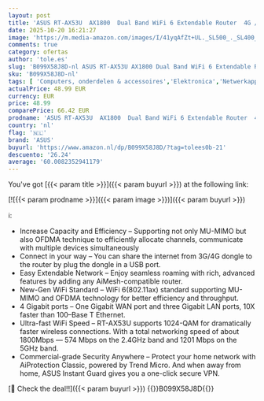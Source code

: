 ```yaml
---
layout: post
title: 'ASUS RT-AX53U  AX1800  Dual Band WiFi 6 Extendable Router  4G / 5G Router vervanger  levenslange gratis netwerkbeveiliging  Instant Guard  VPN  AiMesh ondersteuning  smart home'
date: 2025-10-20 16:21:27
image: 'https://m.media-amazon.com/images/I/41yqAfZt+UL._SL500_._SL400_.jpg'
comments: true
category: ofertas
author: 'tole.es'
slug: 'B099X58J8D-nl ASUS RT-AX53U AX1800 Dual Band WiFi 6 Extendable Router 4G...'
sku: 'B099X58J8D-nl'
tags: [ 'Computers, onderdelen & accessoires','Elektronica','Netwerkapparaten','Routers','asus','🇳🇱', ]
actualPrice: 48.99 EUR
currency: EUR
price: 48.99
comparePrice: 66.42 EUR
prodname: 'ASUS RT-AX53U  AX1800  Dual Band WiFi 6 Extendable Router  4G / 5G Router vervanger  levenslange gratis netwerkbeveiliging  Instant Guard  VPN  AiMesh ondersteuning  smart home'
country: 'nl'
flag: '🇳🇱'
brand: 'ASUS'
buyurl: 'https://www.amazon.nl/dp/B099X58J8D/?tag=tolees0b-21'
descuento: '26.24'
average: '60.0082352941179'
---
```


You've got [{{< param title >}}]({{< param buyurl >}}) at the following link:

[![{{< param prodname >}}]({{< param image >}})]({{< param buyurl >}})

ℹ️:

- Increase Capacity and Efficiency – Supporting not only MU-MIMO but also OFDMA technique to efficiently allocate channels, communicate with multiple devices simultaneously
- Connect in your way – You can share the internet from 3G/4G dongle to the router by plug the dongle in a USB port.
- Easy Extendable Network – Enjoy seamless roaming with rich, advanced features by adding any AiMesh-compatible router.
- New-Gen WiFi Standard – WiFi 6(802.11ax) standard supporting MU-MIMO and OFDMA technology for better efficiency and throughput.
- 4 Gigabit ports – One Gigabit WAN port and three Gigabit LAN ports, 10X faster than 100–Base T Ethernet.
- Ultra-fast WiFi Speed – RT-AX53U supports 1024-QAM for dramatically faster wireless connections. With a total networking speed of about 1800Mbps — 574 Mbps on the 2.4GHz band and 1201 Mbps on the 5GHz band.
- Commercial-grade Security Anywhere – Protect your home network with AiProtection Classic, powered by Trend Micro. And when away from home, ASUS Instant Guard gives you a one-click secure VPN.

[🛒 Check the deal!!]({{< param buyurl >}})
{{<world>}}B099X58J8D{{</world>}}
